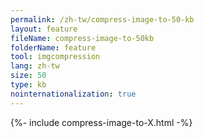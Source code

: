 ```yaml
---
permalink: /zh-tw/compress-image-to-50-kb
layout: feature
fileName: compress-image-to-50kb
folderName: feature
tool: imgcompression
lang: zh-tw
size: 50
type: kb
nointernationalization: true
---
```

{%- include compress-image-to-X.html -%}
      